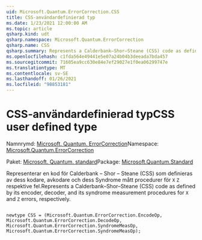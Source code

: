 ```yaml
---
uid: Microsoft.Quantum.ErrorCorrection.CSS
title: CSS-användardefinierad typ
ms.date: 1/23/2021 12:00:00 AM
ms.topic: article
qsharp.kind: udt
qsharp.namespace: Microsoft.Quantum.ErrorCorrection
qsharp.name: CSS
qsharp.summary: Represents a Calderbank–Shor–Steane (CSS) code as defined by its encoder, decoder, and its syndrome measurement procedures for `X` and `Z` errors, respectively.
ms.openlocfilehash: c1fda564e49441e5e07a24b04b3deeada7bda457
ms.sourcegitcommit: 71605ea9cc630e84e7ef29027e1f0ea06299747e
ms.translationtype: MT
ms.contentlocale: sv-SE
ms.lasthandoff: 01/26/2021
ms.locfileid: "98853181"
---
```

# <a name="css-user-defined-type"></a><span data-ttu-id="5335d-102">CSS-användardefinierad typ</span><span class="sxs-lookup"><span data-stu-id="5335d-102">CSS user defined type</span></span>

<span data-ttu-id="5335d-103">Namnrymd: [Microsoft. Quantum. ErrorCorrection](xref:Microsoft.Quantum.ErrorCorrection)</span><span class="sxs-lookup"><span data-stu-id="5335d-103">Namespace: [Microsoft.Quantum.ErrorCorrection](xref:Microsoft.Quantum.ErrorCorrection)</span></span>

<span data-ttu-id="5335d-104">Paket: [Microsoft. Quantum. standard](https://nuget.org/packages/Microsoft.Quantum.Standard)</span><span class="sxs-lookup"><span data-stu-id="5335d-104">Package: [Microsoft.Quantum.Standard](https://nuget.org/packages/Microsoft.Quantum.Standard)</span></span>


<span data-ttu-id="5335d-105">Representerar en kod för Calderbank – Shor – Steane (CSS) som definieras av dess kodare, avkodare och dess Syndrome mått procedurer för `X` `Z` respektive fel.</span><span class="sxs-lookup"><span data-stu-id="5335d-105">Represents a Calderbank–Shor–Steane (CSS) code as defined by its encoder, decoder, and its syndrome measurement procedures for `X` and `Z` errors, respectively.</span></span>

```qsharp

newtype CSS = (Microsoft.Quantum.ErrorCorrection.EncodeOp, Microsoft.Quantum.ErrorCorrection.DecodeOp, Microsoft.Quantum.ErrorCorrection.SyndromeMeasOp, Microsoft.Quantum.ErrorCorrection.SyndromeMeasOp);
```

